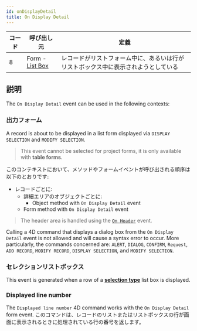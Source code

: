 ```yaml
---
id: onDisplayDetail
title: On Display Detail
---
```


| コード | 呼び出し元                                              | 定義                                        |
| --- | -------------------------------------------------- | ----------------------------------------- |
| 8   | Form - [List Box](FormObjects/listbox_overview.md) | レコードがリストフォーム中に、あるいは行がリストボックス中に表示されようとしている |

## 説明

The `On Display Detail` event can be used in the following contexts:

### 出力フォーム

A record is about to be displayed in a list form displayed via `DISPLAY SELECTION` and `MODIFY SELECTION`.

> This event cannot be selected for project forms, it is only available with **table forms**.

このコンテキストにおいて、メソッドやフォームイベントが呼び出される順序は以下のとおりです:

- レコードごとに:
  - 詳細エリアのオブジェクトごとに:
    - Object method with `On Display Detail` event
  - Form method with `On Display Detail` event

> The header area is handled using the [`On Header`](onHeader.md) event.

Calling a 4D command that displays a dialog box from the `On Display Detail` event is not allowed and will cause a syntax error to occur. More particularly, the commands concerned are: `ALERT`, `DIALOG`, `CONFIRM`, `Request`, `ADD RECORD`, `MODIFY RECORD`, `DISPLAY SELECTION`, and `MODIFY SELECTION`.

### セレクションリストボックス

This event is generated when a row of a [**selection type**](FormObjects/listbox_overview.md#selection-list-boxes) list box is displayed.

### Displayed line number

The `Displayed line number` 4D command works with the `On Display Detail` form event. このコマンドは、レコードのリストまたはリストボックスの行が画面に表示されるときに処理されている行の番号を返します。
